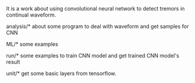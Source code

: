 It is a work about using convolutional neural network to detect tremors in continual waveform.

analysis/*
    about some program to deal with waveform and get samples for CNN
   
ML/*
    some examples

run/*
    some examples to train CNN model and get trained CNN model's result

unit/*
    get some basic layers from tensorflow.
